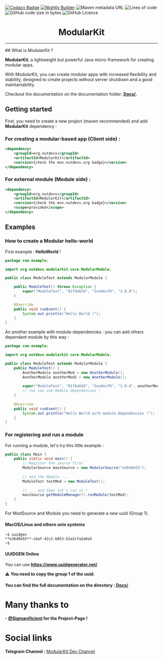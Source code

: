 [![Codacy Badge](https://api.codacy.com/project/badge/Grade/7524371023014522906b1a8f0c5354d2)](https://app.codacy.com/gh/NutDevs-org/ModularKit?utm_source=github.com&utm_medium=referral&utm_content=NutDevs-org/ModularKit&utm_campaign=Badge_Grade_Settings)
[![Nightly Builder](https://github.com/NutDevs-org/ModularKit/actions/workflows/main.yml/badge.svg?branch=main)](https://github.com/NutDevs-org/ModularKit/actions/workflows/main.yml)
![Maven metadata URL](https://img.shields.io/maven-metadata/v?label=mvn.nutdevs.org&metadataUrl=https%3A%2F%2Fmvn.nutdevs.org%2FNutDevs-org%2FModularKit%2Fnightly-builds%2Forg%2Fnutdevs%2FModularKit%2Fmaven-metadata.xml)
![Lines of code](https://img.shields.io/tokei/lines/github/NutDevs-org/ModularKit?label=Total%20Lines%20Of%20Codes%20%3A)
![GitHub code size in bytes](https://img.shields.io/github/languages/code-size/NutDevs-org/KawiBot)
![GitHub Licence](https://img.shields.io/github/license/NutDevs-org/ModularKit)

<h1 align="center">ModularKit</h1>
<hr/>
## What is ModularKit ?

**ModularKit**, a lightweight but powerful Java micro-framework for creating
modular apps.

With ModularKit, you can create modular apps with increased flexibility and
stability, designed to create projects without server shutdown and a good
maintainability.

Checkout the documentation on the documentation folder: **[Docs/](https://github.com/NutDevs-org/ModularKit/tree/main/Docs/).**


## Getting started

First, you need to create a new project (maven recommended) and add **ModularKit** dependency : 

### For creating a modular-based app (Client side) : 

```xml
<dependency>
    <groupId>org.nutdevs</groupId>
    <artifactId>ModularKit</artifactId>
    <version>{check the mvn.nutdevs.org badge}</version>
</dependency>
```

### For external module (Module side) : 

```xml
<dependency>
    <groupId>org.nutdevs</groupId>
    <artifactId>ModularKit</artifactId>
    <version>{check the mvn.nutdevs.org badge}</version>
    <scope>provided</scope>
</dependency>
```


## Examples

### How to create a Modular hello-world

First example : **HelloWorld** !

```java
package com.example;

import org.nutdevs.modularkit.core.ModularModule;

public class ModuleTest extends ModularModule {

    public ModuleTest() throws Exception {
        super("ModuleTest", "81f9ab59", "Sundev79", "1.0.0");
    }

    @Override
    public void runEvent() {
        System.out.println("Hello World !");
    }
}
```

An another example with module-dependencies : you can add others dependant module by this way :

```java
package com.example;

import org.nutdevs.modularkit.core.ModularModule;

public class ModuleTest extends ModularModule {
    public ModuleTest() {
        AnotherModule anotherMod = new AnotherModule();
        AnotherModule anotherMod2 = new AnotherModule();
        
        super("ModuleTest", "81f9ab59", "Sundev79", "1.0.0", anotherMod, anotherMod2);
        // You can use Module dependencies !
    }
    
    @Override
    public void runEvent() {
        System.out.println("Hello World with module-dependencies !");
    }
}
```

### For registering and run a module

For running a module, let's try this little example :

```java
public class Main {
    public static void main() {
        // Register the source first
        ModularSource mainSource = new ModularSource("e3640e55");
        
        // and the Module ...
        ModuleTest testMod = new ModuleTest();
        
        // ... and then let's run it !
        mainSource.getModuleManager().runModule(testMod);
    }
}
```

For ModSource and Module you need to generate a new uuid (Group 1).

#### MacOS/Linux and others unix systems

```shell
~$ uuidgen
**e3640e55**-cbaf-42c2-b053-52a2cfa2e0a5
~$
```

#### UUIDGEN Online

You can use **https://www.uuidgenerator.net/**

⚠ **You need to copy the group 1 of the uuid.**

#### You can find the full documentation on the directory : **[Docs/](https://github.com/NutDevs-org/ModularKit/tree/main/Docs/)**

# Many thanks to

**- [@Sigmanificient](https://github.com/Sigmanificient) for the
Project-Page !**  

# Social links

**Telegram Channel :** [ModularKit Dev Channel](https://t.me/ModularKit)
